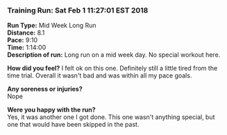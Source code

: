 ### Training Run: Sat Feb  1 11:27:01 EST 2018
**Run Type:** Mid Week Long Run  
**Distance:** 8.1  
**Pace:** 9:10  
**Time:** 1:14:00  
**Description of run:** Long run on a mid week day.  No special workout here.  

**How did you feel?**  I felt ok on this one.  Definitely still a little tired from the time trial.  Overall it wasn't bad and was within all my pace goals.  

**Any soreness or injuries?**  
Nope

**Were you happy with the run?**  
Yes, it was another one I got done.  This one wasn't anything special, but one that would have been skipped in the past.
